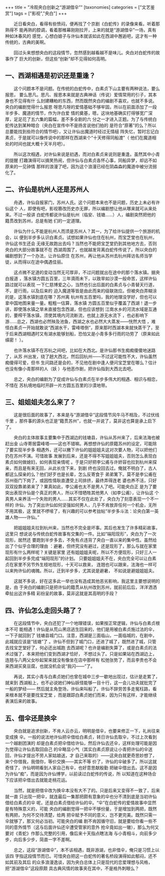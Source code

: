 +++
title = "冷观央白创新之“游湖借伞”"
[taxonomies]
categories = ["文艺鉴赏"]
tags = ["影视","央白"]
+++
<!-- # 冷观央白创新之“游湖借伞” -->
<!--LINK: 2006-05-25 22:04:08 http://lymslive.blog.163.com/blog/static/8429175200642510480/ -->

<!-- 冷观央白创新之“游湖借伞” -->
<!-- 七阶子　原创　2006-05-16 -->

　　近日看央白，看得有些愤闷，便再找了个京剧《白蛇传》的录像来看。听着那熟得不
能再熟的腔调，看着那帷幕刚刚拉开，上来的就是“游湖借伞”一场，真有种如沐春风的
感觉，心想白娘子与许仙本就该如此在西湖中邂逅吧，这才有一种传统的，古典的美啊。

　　回过头来想想央白的这段情节，忽然感到越看越不是味儿。央白对白蛇传的故事作了
巨大的创新，但这些“创新”却不见得如何高明。
<!-- more -->

## 一、西湖相遇是初识还是重逢？

　　这个问题本不是问题。在传统的白蛇传中，白素贞下山主要有两种说法，要么报恩，
要么思凡。思凡、报恩本来就是古典神话（传说）爱情常用的引子，其本身也不见得有什
么封建糟粕的东西，然而既然央白的编剧不喜欢，也就不多说。央白的编剧觉得什么报恩
呀思凡呀的爱情基础不够牢固，所以在前面添加了一段半步多、魔道的情节，作为许白爱
情的奠基，嗯，这块地基确实打得够宽广深厚，足足花了五六集的篇幅，差不多全剧的六
分之一才进入正题。为了与传统白蛇传达到某种暗合（央白在宣传中不是扬言说他们拍的
是符合“原著”的么？所以总要能找到些符合的情节吧），又让许仙出魔道时经过无情槌
阵失忆，暂时忘记白素贞，于是就可以像传说中的那样在西湖来个“十天修得同船渡”（
他们在魔道相处的时间也就大概十天半月吧）。

　　所以这次相遇，对许仙来说是初遇，而对白素贞来说则是重逢。虽然其中小青的提醒
打趣演得可以搞笑热闹，但许仙与白素贞各怀心事，同船异梦，却远不如原来的一见钟情
那样的浪漫了吧，因为这个浪漫已经在阴森森的魔道中被分流弱化了。

## 二、许仙是杭州人还是苏州人

　　舟遇，许仙自报家门，苏州人氏。这个问题本来也不是问题，历史上未必有许仙这个
人，即使有吧，影视篡改历史亦无罪，所以编剧想让他从哪来就可从来处来。不过一般讲
白蛇传都说许仙是杭州（临安、钱塘……）人，编剧突然把他的籍贯改到苏州，总是有她
们的一定道理。

　　许仙为什么不能是杭州人而须是苏州人？其一，为了给许仙提供一个旅游的机会，以
便到半步多认识白素贞。试想如果许仙也住在杭州，而宝芝堂也在杭州，许仙这书生还会
无缘无故跑出去吗？当然也不能把宝芝堂扔到其他地方去，否则央白的大部分故事就不在
西湖周围了，也就越发背离白蛇传传说了。所以央白的编剧想到了一个办法，让许仙原住
在苏州，再让他从苏州去杭州拜访名师当学徒，从而得以在途中偶遇佳丽。

　　这点微不足道的变动当然无可厚非，不过问题就出在途中的那个落水镇。据央白报道
，落水镇方圆五百里，三年滴雨未下，以致旱如沙漠一般命苦，这样许仙路过就可以表现
一下仁慈博爱之心，当然也引出后面的白素贞与小青替天行道，不，是行雨，以及后来的
迫入魔道等皆是由此而来的级联效应。但被央白弄糊涂的是，这落水镇到底在哪？苏州离
杭州有五百里吗，我的地理没学好，但也可以拿中国地图来量一量。粗粗一估算，落水镇
方圆五百里似乎覆盖了西湖！退一步讲，即使落水镇之旱未直接包含西湖，但也应该想到
江南水乡的河流水域是互通的，要榨干落水镇，须使其境内河流断流，也就上游无水流下
，也必影响下游……总之，西湖也必然殃及池鱼，西湖之水也必然大大蒸发——恍然大悟
，难怪白素贞一开始就敢说“西湖水干，雷峰塔倒”，原来那时西湖本来就快蒸干了，至
于后来西湖相遇时又有湖水能够划船，恐怕又是小青多多行雨的功劳了（原来如此缜密！
）。

　　也许落水镇不在苏杭之间吧，比如在大西北。是许仙那书生痴痴傻傻地迷路了，从苏
州出发，绕了趟大西北，然后回杭州——不过这可能性不大，许仙虽然痴傻得可爱，但书
生问路还是会的，不见他在剧中逢人便问宝芝堂在哪么？估计也没有像小青那样的人（妖
）与他恶作剧，把许仙指到大西北去吧。

　　总之，央白的编剧为了促成许仙与白素贞在半步多伟大的相遇、相识与相恋，不惜在
苏杭境地临时开辟一片方圆五百里的沙漠地带。

## 三、姐姐姐夫怎么来了？

　　这是很后面的故事了，本来是与“游湖借伞”这段情节风牛马不相及，不过伏线千里
，那件事的源头也正是“籍贯苏州”，也就一并说了，莫非这也算是承上启下了。

　　央白的主体故事主要集中于西湖边的钱塘县，许仙从苏州来了，后来法海也被赶出金
山寺寄居雷峰塔——这也不错嘛。再想想许仙的原籍苏州的设定，可能除了要实现半步多
相遇外，还可以撇下许仙的姐姐姐夫这对次要人物，可以把他们扔在苏州不演。可惜故事
发展到后来，还是不得不写姐姐姐夫，否则怎么表现白素贞如何做媳妇，如何表现亲情呢
。于是只好把李公甫与许娇容也拉到杭州来探亲，而且是有来无回，从此长住下来，到剧
终也没回去过。俺就不明白了，古人都这么探亲的么？他们好歹也是长辈，怎么反寄食于
弟弟篱下。莫不是李公甫在苏州衙门下岗了，或因性情耿直遭受上司排挤，最终弄得连老
婆也养不活，只好双双投靠弟弟来了？果真如此，李公甫也太不是男人了吧。可能央白正
是为了要突出表现许仙是个真正的男人，所以不惜牺牲其他男人（如李公甫），让许仙这
个真男人来养活一个失败的男人……其实不仅在此处了，央白为了刻意表现一个不一样的
许仙，为了突出许仙如何坚强如何男人，几乎不肯放弃任何一个机会，无所不用其极，这
里就不啰嗦了，有兴趣的可以参考拙帖“半步多斗法：论央白第一英雄人物——许仙。”

　　把姐姐姐夫拉到杭州来，当然也不完全是坏事。其后也发生了许多精彩故事，这里只
想说说与传统白蛇传故事有交集的一件。比如“端阳现形”，央白为了一次现形，居然还
要跑到半步多去，不免有点违背了央白一直以来的集中性。虽然给出了个似乎合理的理由
：避暑，但终究没有避过，还是现形了，那么与就在家里现形有什么两样呢？关键是家里
还有姐姐姐夫呢，所以不方便现形，只好三人一起回到半步多完成“端阳现形”的计划。
只要姐姐姐夫不在，央白完全可以让白素贞在家里不另节外生枝地现形，十天可以救来，
连翘也可以跟来，法海也一样可以来拘许仙的魂魄。所以，迁到半步多，尤其说是避暑，
不如说是避姐姐姐夫。

　　这就不多说，好在这多此一举也没有造成其他恶劣影响，我这里主要想说明的是，由
于央白的编剧只是把许仙的籍贯从杭州改到苏州，就前前后后，洋洋洒洒牵扯出这许多精
彩纷呈的故事，莫非这就是其高明的手段？

## 四、许仙怎么走回头路了？

　　在这段情节中，央白还犯了一个地理错误，如果按正常逻辑，许仙与白素贞根本不可
能相遇！许仙是从荒山黑店逃生回来的，他们是用被白素贞施过法的伞，一下子就回到了
钱塘县城门口。注意，西湖是三面临山，一面临城的，在剧中，此城就应该是“钱塘”了
。许仙不但到了城门口，还进了城了，既然进了城，只管去找宝芝堂好了，何必还出城跑
去西湖呢？也许是编剧失算了，或是白素贞的法术过强了，本来把他们变到西湖才恰好，
不想过头了。只是如果站在西湖边上，连翘与八两父女吵起架来就没有像坐在店中那样有
松弛张势了，而且李贵也不会来西湖买臭豆腐，也就没机会说“我闪——”了。

　　再说，其实小青与白素贞她们也曾在城中三步一歇地出现过，估计是走累了，就来到
西湖船上，也不必说她们神仙妖怪能够一目十行，这一会儿功夫就批完了一船的梦经——
然后就主角登场，许仙来叫船了。许仙不辞劳苦多走冤枉路，看来根本就不是要找宝芝堂
，而是跟踪白素贞她们而来，因为只有这样，才能继续表演后来的故事。

## 五、借伞还是换伞

　　央白就是追求创新，不肯人云亦云，明明是借伞，也要来修正一下，礼尚往来变成换
伞。一般的说法地许仙把伞借给白素贞，转日许仙去取伞，不过上次看到一个越剧团演的
却是白素贞把伞借给许仙，然后许仙去还伞，这样处理可能是因为觉得让许仙去取回自己
的伞略显小气（其实白素贞原说让小青把许仙的伞送回，许仙才提出不劳人家姑娘送，才
自己来取的）——这央白就更奇思妙想了，来个你借我，我借你，等价交换——其实不等
价了，许仙的伞破多了。所以这就奇怪了，许仙明明看到人家自己有伞，也好意思献殷勤
把破伞借出去。这不是因为许仙“痴”，而是因为许仙博学，以前读过白蛇传的传说，所
以知道在这种场合下应该把伞借出去就能走桃花运。

　　当然，就是把借伞改为换伞本没有大不了的。只是后来又变得不一致了，后来就一直
只出现一把伞，就连最后一集那把颇有意象的伞也分不清到底是当初许仙借给白素贞的伞
呢，还是白素贞借给许仙的伞。“伞”在白蛇传的爱情故事中显然是有特殊意义的，可能
央白的编剧觉得一把伞不够份量，于是增加到两把，既然有两把，为何不交待清楚，给两
把伞赋予不同的意义，岂不更完美。既然只需一伞就够了，那又何必当初。可能央白的编
剧不肯因循守旧，就是要给你看一些不同的意外情节（这与后面许仙还伞遭受管家的意外
抢伞竟如出一辙），那么为何又要对《青蛇》作那么完整的引用，像后来十天指点瞎法海
与小青相斗，向前多少步，向后多少步，简直一字不差啊。

　　总之，这段“游湖借伞”，本不该相遇，既非游湖，也非借伞，俺只是习惯上以该四
字指这段情节而已。可惜央白把这一白蛇传的著名桥段演得如此郁闷，还不如其前及其后
的众多浪漫逸谈，因为央白总体上只是现代的恋爱理想与风格，把“游湖借伞”这段原颇
具古典风情的故事夹在其中，不是格外刺眼么？

